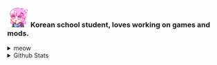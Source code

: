 ### <img src = "mindy2.png" width="50" height="50"> Korean school student, loves working on games and mods.

<details>
  <summary>meow</summary>
  
</details>

<details>
  <summary>Github Stats</summary>
  
  ![Github Stats](https://github-readme-stats.vercel.app/api?username=LogicalMelon151&count_private=true&show_icons=true&include_all_commits=true&hide_border=true&count_private=true&theme=gotham&title_color=02e0bd&text_color=77ddff)
  ![Top Languages](https://github-readme-stats.vercel.app/api/top-langs/?username=LogicalMelon151&show_icons=true&include_all_commits=true&hide_border=true&count_private=true&theme=gotham&langs_count=4&layout=compact&title_color=ffaaff&text_color=77ddff)
</details>
